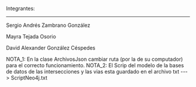 Integrantes:
____________
Sergio Andrés Zambrano González

Mayra Tejada Osorio

David Alexander González Céspedes

NOTA_1: En la clase ArchivosJson cambiar ruta (por la de su computador) para el correcto funcionamiento.
NOTA_2: El Scrip del modelo de la bases de datos de las intersecciones y las vias esta guardado en el archivo txt ---> ScriptNeo4j.txt

